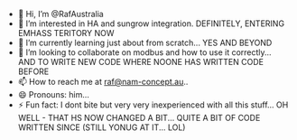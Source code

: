 - 👋 Hi, I’m @RafAustralia
- 👀 I’m interested in HA and sungrow integration. DEFINITELY, ENTERING EMHASS TERITORY NOW
- 🌱 I’m currently learning just about from scratch... YES AND BEYOND
- 💞️ I’m looking to collaborate on modbus and how to use it correctly... AND TO WRITE NEW CODE WHERE NOONE HAS WRITTEN CODE BEFORE
- 📫 How to reach me at raf@nam-concept.au..
- 😄 Pronouns: him...
- ⚡ Fun fact: I dont bite but very very inexperienced with all this stuff... OH WELL -  THAT HS NOW CHANGED A BIT... QUITE A BIT OF CODE WRITTEN SINCE (STILL YONUG AT IT... LOL)

<!---
RafAustralia/RafAustralia is a ✨ special ✨ repository because its `README.md` (this file) appears on your GitHub profile.
You can click the Preview link to take a look at your changes.
--->
